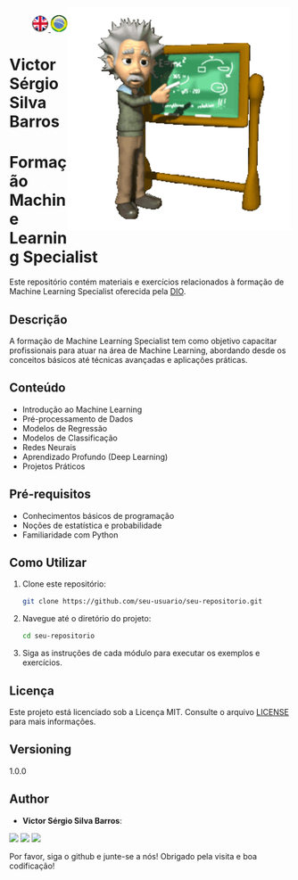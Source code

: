 <img src="./img/gif v1.gif" min-width="400px" max-width="400px" width="400px" align="right" alt="Computador iuriCode">
<p>
  <div align="right"> 
<a href="./readme.md"> <img src="./img/LogoUK.png" alt="Logo UK" width="30"/></a><a href="./leiame.md"> <img src="./img/logoBrazil.png" alt="Logo Brasil" width="30"/> </a>
</div>
  <H1><b> Victor Sérgio Silva Barros </b> </H1>
  
</p> 

# Formação Machine Learning Specialist

Este repositório contém materiais e exercícios relacionados à formação de Machine Learning Specialist oferecida pela [DIO](https://web.dio.me/track/formacao-machine-learning-specialist?tab=about).

## Descrição

A formação de Machine Learning Specialist tem como objetivo capacitar profissionais para atuar na área de Machine Learning, abordando desde os conceitos básicos até técnicas avançadas e aplicações práticas.

## Conteúdo

- Introdução ao Machine Learning
- Pré-processamento de Dados
- Modelos de Regressão
- Modelos de Classificação
- Redes Neurais
- Aprendizado Profundo (Deep Learning)
- Projetos Práticos

## Pré-requisitos

- Conhecimentos básicos de programação
- Noções de estatística e probabilidade
- Familiaridade com Python

## Como Utilizar

1. Clone este repositório:
    ```sh
    git clone https://github.com/seu-usuario/seu-repositorio.git
    ```
2. Navegue até o diretório do projeto:
    ```sh
    cd seu-repositorio
    ```
3. Siga as instruções de cada módulo para executar os exemplos e exercícios.

## Licença

Este projeto está licenciado sob a Licença MIT. Consulte o arquivo [LICENSE](LICENSE) para mais informações.

## Versioning
 
1.0.0
 
 
## Author
 
* **Victor Sérgio Silva Barros**: 


<p align="left">
  <a href="mailto:vicssb@gmail.com" alt="Gmail" target = "_blank">
  <img src="https://img.shields.io/badge/-Gmail-FF0000?style=flat-square&labelColor=FF0000&logo=gmail&logoColor=white&link=mailto:vicssb@gmail.com" /></a>

  <a href="https://www.linkedin.com/in/victor-sergio-silva-barros/" alt="Linkedin" target = "_blank">
  <img src="https://img.shields.io/badge/-Linkedin-0e76a8?style=flat-square&logo=Linkedin&logoColor=white&link=https://www.linkedin.com/in/victor-sergio-silva-barros/" /></a>

  <a href="https://wa.me/+5512981328278" alt="WhatsApp" target = "_blank">
  <img src="https://img.shields.io/badge/-WhatsApp-25d366?style=flat-square&labelColor=25d366&logo=whatsapp&logoColor=white&link=https://wa.me/+5512987085327"/></a>

  </p>  

<p>Por favor, siga o github e junte-se a nós!
Obrigado pela visita e boa codificação!</p> 

